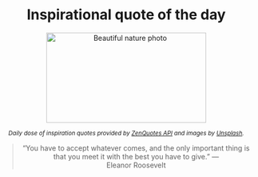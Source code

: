 
<div align="center">

# Inspirational quote of the day

<img src="./data/photo.jpeg" alt="Beautiful nature photo" width="320" height="180">

<sub><i>Daily dose of inspiration quotes provided by [ZenQuotes API](https://zenquotes.io/) and images by [Unsplash](https://unsplash.com/).</i></sub>


<blockquote>&ldquo;You have to accept whatever comes, and the only important thing is that you meet it with the best you have to give.&rdquo; &mdash; <footer>Eleanor Roosevelt</footer></blockquote>

</div>
